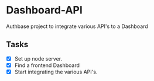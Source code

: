 # Dashboard-API
Authbase project to integrate various API's to a Dashboard

## Tasks
- [x] Set up node server.
- [x] Find a frontend Dashboard
- [x] Start integrating the various API's.

